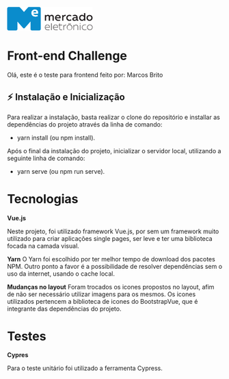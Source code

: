 <img src="me.svg" width="200" alt="ME">

# Front-end Challenge

Olá, 
este é o teste para frontend feito por: Marcos Brito

## :zap: Instalação e Inicialização
Para realizar a instalação, basta realizar o clone do repositório e installar as dependências do projeto através da linha de comando:
- yarn install (ou npm install).

Após o final da instalação do projeto, inicializar o servidor local, utilizando a seguinte linha de comando:
- yarn serve (ou npm run serve).


# Tecnologias
**Vue.js**

Neste projeto, foi utilizado framework Vue.js, por sem um framework muito utilizado para criar aplicações single pages, ser leve e ter uma biblioteca focada na camada visual.

**Yarn**
O Yarn foi escolhido por ter melhor tempo de download dos pacotes NPM. Outro ponto a favor é a possibilidade de resolver dependências sem o uso da internet, usando o cache local.

**Mudanças no layout**
Foram trocados os icones propostos no layout, afim de não ser necessário utilizar imagens para os mesmos. Os icones utilizados pertencem a biblioteca de icones do BootstrapVue, que é integrante das dependências do projeto.

# Testes
**Cypres**

Para o teste unitário foi utilizado a ferramenta Cypress.